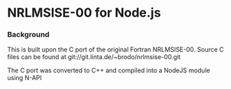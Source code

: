 # NRLMSISE-00 for Node.js

### Background
This is built upon the C port of the original Fortran NRLMSISE-00.  Source C files can be found at git://git.linta.de/~brodo/nrlmsise-00.git

The C port was converted to C++ and compiled into a NodeJS module using N-API
